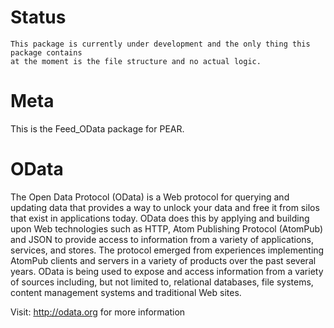 Status
======
    This package is currently under development and the only thing this package contains
    at the moment is the file structure and no actual logic.

Meta
====
This is the Feed_OData package for PEAR.

OData
=====
The Open Data Protocol (OData) is a Web protocol for querying and updating data that provides a way to unlock your data and free it from silos that exist in applications today. OData does this by applying and building upon Web technologies such as HTTP, Atom Publishing Protocol (AtomPub) and JSON to provide access to information from a variety of applications, services, and stores. The protocol emerged from experiences implementing AtomPub clients and servers in a variety of products over the past several years.  OData is being used to expose and access information from a variety of sources including, but not limited to, relational databases, file systems, content management systems and traditional Web sites.

Visit: http://odata.org for more information
